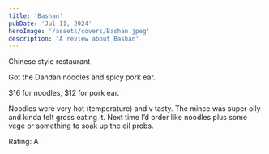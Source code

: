 ```yaml
---
title: 'Bashan'
pubDate: 'Jul 11, 2024'
heroImage: '/assets/covers/Bashan.jpeg'
description: 'A review about Bashan'
---
```


Chinese style restaurant

Got the Dandan noodles and spicy pork ear.

$16 for noodles, $12 for pork ear.

Noodles were very hot (temperature) and v tasty. The mince was super oily and kinda felt gross eating it. Next time I’d order like noodles plus some vege or something to soak up the oil probs.

Rating: A
